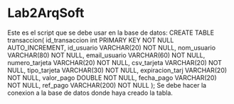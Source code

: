 # Lab2ArqSoft

Este es el script que se debe usar en la base de datos:
CREATE TABLE transaccion(
id_transaccion int PRIMARY KEY NOT NULL AUTO_INCREMENT,
id_usuario VARCHAR(20) NOT NULL,
nom_usuario VARCHAR(80) NOT NULL,
email_usuario VARCHAR(60) NOT NULL,
numero_tarjeta VARCHAR(20) NOT NULL,
csv_tarjeta VARCHAR(20) NOT NULL,
tipo_tarjeta VARCHAR(30) NOT NULL,
expiracion_tarj VARCHAR(20) NOT NULL,
valor_pago DOUBLE NOT NULL,
fecha_pago VARCHAR(20) NOT NULL,
ref_pago VARCHAR(200) NOT NULL
);
Se debe hacer la conexion a la base de datos donde haya creado la tabla.
